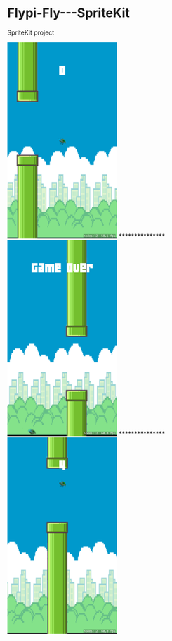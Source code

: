# Flypi-Fly---SpriteKit
SpriteKit project

<img src="images/Simulator Screen Shot - iPhone SE (2nd generation) - 2020-08-04 at 14.24.02.png" width="250">
***************
<img src="images/Simulator Screen Shot - iPhone SE (2nd generation) - 2020-08-04 at 14.24.09.png" width="250">
***************
<img src="images/Simulator Screen Shot - iPhone SE (2nd generation) - 2020-08-04 at 14.24.23.png" width="250">
